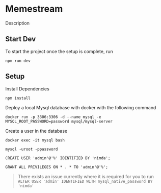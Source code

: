 # Memestream

Description

## Start Dev
To start the project once the setup is complete, run
```
npm run dev
```

## Setup
Install Dependencies
```
npm install
```
Deploy a local Mysql database with docker with the following command
```
docker run -p 3306:3306 -d --name mysql -e MYSQL_ROOT_PASSWORD=password mysql/mysql-server
```
Create a user in the database
```
docker exec -it mysql bash
```
```
mysql -uroot -ppassword
```
```
CREATE USER 'admin'@'%' IDENTIFIED BY 'nimda';
```
```
GRANT ALL PRIVILEGES ON * . * TO 'admin'@'%';
```
>There exists an issue currently where it is required for you to run
> ``` ALTER USER 'admin' IDENTIFIED WITH mysql_native_password BY 'nimda' ```
